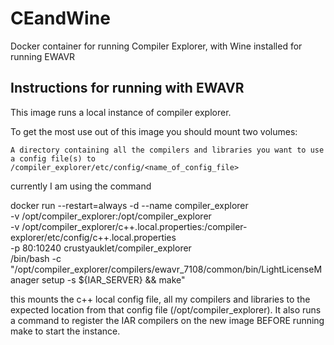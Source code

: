 # CEandWine
Docker container for running Compiler Explorer, with Wine installed for running EWAVR

## Instructions for running with EWAVR

This image runs a local instance of compiler explorer.

To get the most use out of this image you should mount two volumes:

    A directory containing all the compilers and libraries you want to use
    a config file(s) to /compiler_explorer/etc/config/<name_of_config_file>

currently I am using the command

docker run --restart=always -d --name compiler_explorer \
-v /opt/compiler_explorer:/opt/compiler_explorer \
-v /opt/compiler_explorer/c++.local.properties:/compiler-explorer/etc/config/c++.local.properties \
-p 80:10240 crustyauklet/compiler_explorer \
/bin/bash -c "/opt/compiler_explorer/compilers/ewavr_7108/common/bin/LightLicenseManager setup -s ${IAR_SERVER} && make"

this mounts the c++ local config file, all my compilers and libraries to the expected location from that config file (/opt/compiler_explorer). It also runs a command to register the IAR compilers on the new image BEFORE running make to start the instance.
